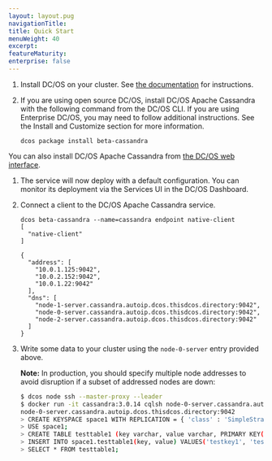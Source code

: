 ```yaml
---
layout: layout.pug
navigationTitle: 
title: Quick Start
menuWeight: 40
excerpt:
featureMaturity:
enterprise: false
---
```


1. Install DC/OS on your cluster. See [the
documentation](https://docs.mesosphere.com/latest/administration/installing/) for instructions.
1. If you are using open source DC/OS, install DC/OS Apache Cassandra with the following command from
the DC/OS CLI. If you are using Enterprise DC/OS, you may need to follow additional instructions. See
the Install and Customize section for more information.
   
   ```
   dcos package install beta-cassandra
   ```
   
You can also install DC/OS Apache Cassandra from [the DC/OS web
interface](https://docs.mesosphere.com/latest/usage/webinterface/).

1. The service will now deploy with a default configuration. You can monitor its deployment via the
Services UI in the DC/OS Dashboard.

1. Connect a client to the DC/OS Apache Cassandra service.

   ```
   dcos beta-cassandra --name=cassandra endpoint native-client
   [
     "native-client"
   ]

   {
     "address": [
       "10.0.1.125:9042",
       "10.0.2.152:9042",
       "10.0.1.22:9042"
     ],
     "dns": [
       "node-1-server.cassandra.autoip.dcos.thisdcos.directory:9042",
       "node-0-server.cassandra.autoip.dcos.thisdcos.directory:9042",
       "node-2-server.cassandra.autoip.dcos.thisdcos.directory:9042"
     ]
   }
   ```
   
1. Write some data to your cluster using the `node-0-server` entry provided above.

   **Note:** In production, you should specify multiple node addresses to avoid disruption if a subset
of addressed nodes are down:

   ```bash
   $ dcos node ssh --master-proxy --leader
   $ docker run -it cassandra:3.0.14 cqlsh node-0-server.cassandra.autoip.dcos.thisdcos.directory
   node-0-server.cassandra.autoip.dcos.thisdcos.directory:9042
   > CREATE KEYSPACE space1 WITH REPLICATION = { 'class' : 'SimpleStrategy', 'replication_factor' : 3 };
   > USE space1;
   > CREATE TABLE testtable1 (key varchar, value varchar, PRIMARY KEY(key));
   > INSERT INTO space1.testtable1(key, value) VALUES('testkey1', 'testvalue1');
   > SELECT * FROM testtable1;
   ```
